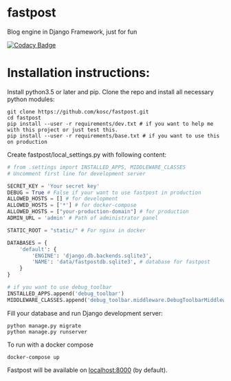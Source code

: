 # fastpost
Blog engine in Django Framework, just for fun

[![Codacy Badge](https://api.codacy.com/project/badge/Grade/fe9b5907856f438f9e9e4de0e114e342)](https://www.codacy.com/app/hotkosc/fastpost?utm_source=github.com&amp;utm_medium=referral&amp;utm_content=kosc/fastpost&amp;utm_campaign=Badge_Grade)

# Installation instructions:
Install python3.5 or later and pip.
Clone the repo and install all necessary python modules:
```shell
git clone https://github.com/kosc/fastpost.git
cd fastpost
pip install --user -r requirements/dev.txt # if you want to help me with this project or just test this.
pip install --user -r requirements/base.txt # if you want to use this on production
```
Create fastpost/local\_settings.py with following content:
```python
# from .settings import INSTALLED_APPS, MIDDLEWARE_CLASSES
# Uncomment first line for development server

SECRET_KEY = 'Your secret key'
DEBUG = True # False if your want to use fastpost in production
ALLOWED_HOSTS = [] # for development
ALLOWED_HOSTS = ['*'] # for docker-compose
ALLOWED_HOSTS = ["your-production-domain"] # for production
ADMIN_URL = 'admin' # Path of administrator panel

STATIC_ROOT = "static/" # For nginx in docker

DATABASES = {
    'default': {
        'ENGINE': 'django.db.backends.sqlite3',
        'NAME': 'data/fastpostdb.sqlite3', # database for fastpost
    }
}

# if you want to use debug_toolbar
INSTALLED_APPS.append('debug_toolbar')
MIDDLEWARE_CLASSES.append('debug_toolbar.middleware.DebugToolbarMiddleware')

```
Fill your database and run Django development server:
```shell
python manage.py migrate
python manage.py runserver
```
To run with a docker compose
```
docker-compose up
```

Fastpost will be available on [localhost:8000](http://127.0.0.1:8000) (by default).

